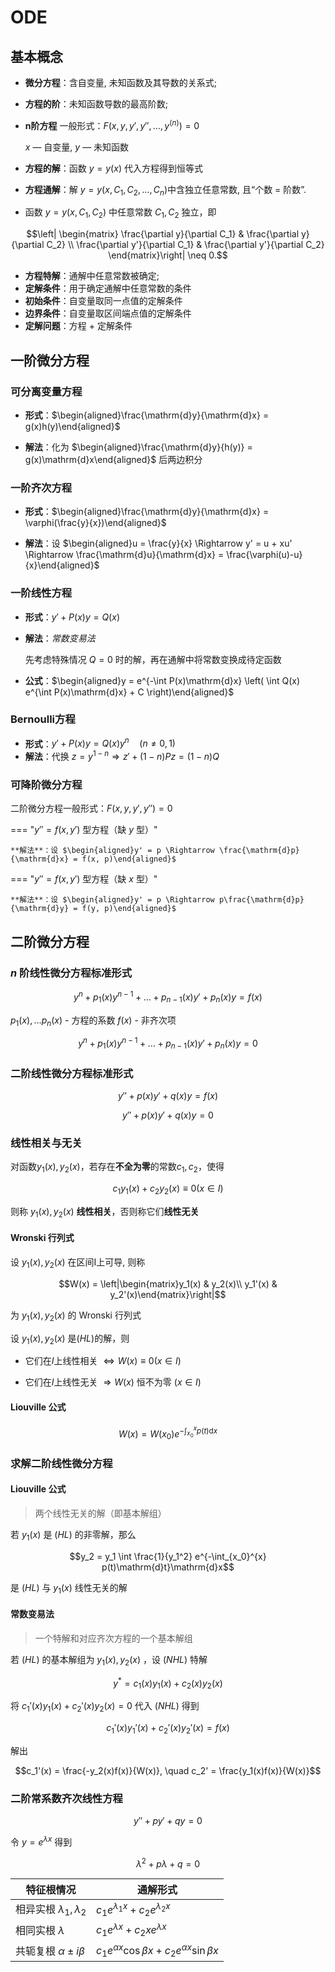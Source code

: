 # ODE

## 基本概念

- **微分方程**：含自变量, 未知函数及其导数的关系式;

- **方程的阶**：未知函数导数的最高阶数;

- **n阶方程** 一般形式：$F(x, y, y', y'', \dots, y^{(n)}) = 0$

    $x$ — 自变量, $y$ — 未知函数

- **方程的解**：函数 $y = y(x)$ 代入方程得到恒等式

- **方程通解**：解 $y = y(x, C_1, C_2, \dots, C_n)$​ 中含独立任意常数, 且“个数 = 阶数”.

- 函数 $y = y(x, C_1, C_2)$ 中任意常数 $C_1, C_2$ 独立，即

$$\left| \begin{matrix} \frac{\partial y}{\partial C_1} & \frac{\partial y}{\partial C_2} \\
\frac{\partial y'}{\partial C_1} & \frac{\partial y'}{\partial C_2}
\end{matrix}\right| \neq 0.$$

- **方程特解**：通解中任意常数被确定;
- **定解条件**：用于确定通解中任意常数的条件
- **初始条件**：自变量取同一点值的定解条件
- **边界条件**：自变量取区间端点值的定解条件
- **定解问题**：方程 + 定解条件

## 一阶微分方程

### 可分离变量方程

- **形式**：$\begin{aligned}\frac{\mathrm{d}y}{\mathrm{d}x} = g(x)h(y)\end{aligned}$

- **解法**：化为 $\begin{aligned}\frac{\mathrm{d}y}{h(y)} = g(x)\mathrm{d}x\end{aligned}$ 后两边积分

### 一阶齐次方程

- **形式**：$\begin{aligned}\frac{\mathrm{d}y}{\mathrm{d}x} = \varphi(\frac{y}{x})\end{aligned}$

- **解法**：设 $\begin{aligned}u = \frac{y}{x} \Rightarrow y' = u + xu' \Rightarrow \frac{\mathrm{d}u}{\mathrm{d}x} = \frac{\varphi(u)-u}{x}\end{aligned}$

### 一阶线性方程

- **形式**：$y' + P(x)y = Q(x)$

- **解法**：*常数变易法*
  
  先考虑特殊情况 $Q = 0$ 时的解，再在通解中将常数变换成待定函数

- **公式**：$\begin{aligned}y = e^{-\int P(x)\mathrm{d}x} \left( \int Q(x) e^{\int P(x)\mathrm{d}x} + C \right)\end{aligned}$

### Bernoulli方程

- **形式**：$y' + P(x)y = Q(x)y^n \quad (n \neq 0,1)$
- **解法**：代换 $z = y^{1-n} \Rightarrow z' + (1-n)Pz = (1-n)Q$​

### 可降阶微分方程

二阶微分方程一般形式：$F(x, y, y', y'') = 0$​

=== "$y''= f(x, y')$ 型方程（缺 $y$ 型）"

    **解法**：设 $\begin{aligned}y' = p \Rightarrow \frac{\mathrm{d}p}{\mathrm{d}x} = f(x, p)\end{aligned}$

=== "$y''= f(x, y')$ 型方程（缺 $x$ 型）"

    **解法**：设 $\begin{aligned}y' = p \Rightarrow p\frac{\mathrm{d}p}{\mathrm{d}y} = f(y, p)\end{aligned}$

## 二阶微分方程

### $n$ 阶线性微分方程标准形式

$$y^n+p_1(x)y^{n-1}+\dots +p_{n-1}(x)y'+p_n(x)y=f(x) \tag{NHL}$$

$p_1(x), \dots p_n(x)$ - 方程的系数  $f(x)$ - 非齐次项

$$y^n+p_1(x)y^{n-1}+\dots +p_{n-1}(x)y'+p_n(x)y=0 \tag{HL}$$

### 二阶线性微分方程标准形式

$$y''+p(x)y'+q(x)y=f(x) \tag{NHL}$$

$$y''+p(x)y'+q(x)y=0 \tag{HL}$$

### 线性相关与无关

对函数$y_1(x), y_2(x)$，若存在**不全为零**的常数$c_1, c_2$，使得

$$c_1y_1(x)+c_2y_2(x)\equiv 0(x\in I)$$

则称 $y_1(x), y_2(x)$ **线性相关**，否则称它们**线性无关**

#### Wronski 行列式

设 $y_1(x), y_2(x)$ 在区间I上可导, 则称

$$W(x) = \left|\begin{matrix}y_1(x) & y_2(x)\\ y_1'(x) & y_2'(x)\end{matrix}\right|$$

为 $y_1(x), y_2(x)$ 的 Wronski 行列式

设 $y_1(x), y_2(x)$ 是$(HL)$的解，则

- 它们在$I$上线性相关 $\Leftrightarrow W(x) \equiv 0(x\in I)$

- 它们在$I$上线性无关 $\Rightarrow W(x)$ 恒不为零 $(x\in I)$

#### Liouville 公式

$$W(x) = W(x_0)e^{-\int_{x_0}^{x}p(t)\mathrm{d}x}$$

### 求解二阶线性微分方程

#### Liouville 公式

> 两个线性无关的解（即基本解组）

若 $y_1(x)$ 是 $(HL)$ 的非零解，那么

$$y_2 = y_1 \int \frac{1}{y_1^2} e^{-\int_{x_0}^{x} p(t)\mathrm{d}t}\mathrm{d}x$$

是 $(HL)$ 与 $y_1(x)$ 线性无关的解

#### 常数变易法

> 一个特解和对应齐次方程的一个基本解组

若 $(HL)$ 的基本解组为 $y_1(x), y_2(x)$ ，设 $(NHL)$ 特解

$$y^* = c_1(x)y_1(x) + c_2(x)y_2(x)$$

将 $c_1'(x)y_1(x) + c_2'(x)y_2(x) = 0$ 代入 $(NHL)$ 得到

$$c_1'(x)y_1'(x) + c_2'(x)y_2'(x) = f(x)$$

解出

$$c_1'(x) = \frac{-y_2(x)f(x)}{W(x)}, \quad c_2' = \frac{y_1(x)f(x)}{W(x)}$$

### 二阶常系数齐次线性方程

$$y''+py'+qy=0$$

令 $y=e^{\lambda x}$ 得到

$$\lambda^2 + p\lambda + q = 0$$

|特征根情况|通解形式|
|----|----|
|相异实根 $\lambda_1, \lambda_2$|$c_1 e^{\lambda_1x}+c_2 e^{\lambda_2x}$|
|相同实根 $\lambda$|$c_1 e^{\lambda x}+c_2x e^{\lambda x}$|
|共轭复根 $\alpha \pm i\beta$|$c_1e^{\alpha x}\cos \beta x+c_2e^{\alpha x}\sin \beta x$|

